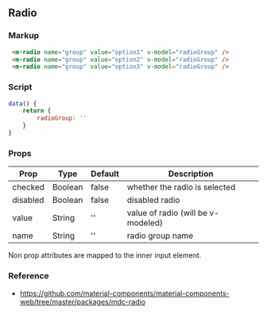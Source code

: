 ## Radio

### Markup

```html
 <m-radio name="group" value="option1" v-model="radioGroup" />
 <m-radio name="group" value="option2" v-model="radioGroup" />
 <m-radio name="group" value="option3" v-model="radioGroup" />
```
### Script

```javascript
data() {
    return {
        radioGroup: ''
    }
}
```

### Props

| Prop | Type | Default | Description |
|------|------|---------|-------------|
| checked | Boolean | false | whether the radio is selected |
| disabled | Boolean | false | disabled radio |
| value | String | '' | value of radio (will be v-modeled) |
| name | String | '' | radio group name |

Non prop attributes are mapped to the inner input element.

### Reference

- https://github.com/material-components/material-components-web/tree/master/packages/mdc-radio
